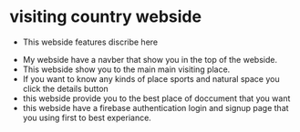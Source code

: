 # visiting country webside

* This webside features discribe here

- My webside have a navber that show you in the top of the webside.
- This webside show you to the main main visiting place.
- If you want to know any kinds of place sports and natural space you click the details button
- this webside provide you to the best place of doccument that you want
- this webside have a firebase authentication login  and signup  page that you using first to best experiance.